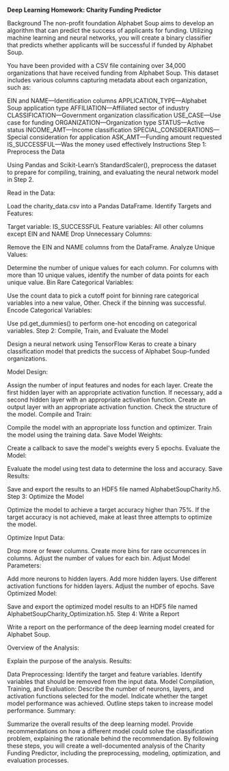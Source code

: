 
**Deep Learning Homework: Charity Funding Predictor**

Background
The non-profit foundation Alphabet Soup aims to develop an algorithm that can predict the success of applicants for funding. Utilizing machine learning and neural networks, you will create a binary classifier that predicts whether applicants will be successful if funded by Alphabet Soup.

You have been provided with a CSV file containing over 34,000 organizations that have received funding from Alphabet Soup. This dataset includes various columns capturing metadata about each organization, such as:

EIN and NAME—Identification columns
APPLICATION_TYPE—Alphabet Soup application type
AFFILIATION—Affiliated sector of industry
CLASSIFICATION—Government organization classification
USE_CASE—Use case for funding
ORGANIZATION—Organization type
STATUS—Active status
INCOME_AMT—Income classification
SPECIAL_CONSIDERATIONS—Special consideration for application
ASK_AMT—Funding amount requested
IS_SUCCESSFUL—Was the money used effectively
Instructions
Step 1: Preprocess the Data

Using Pandas and Scikit-Learn’s StandardScaler(), preprocess the dataset to prepare for compiling, training, and evaluating the neural network model in Step 2.

Read in the Data:

Load the charity_data.csv into a Pandas DataFrame.
Identify Targets and Features:

Target variable: IS_SUCCESSFUL
Feature variables: All other columns except EIN and NAME
Drop Unnecessary Columns:

Remove the EIN and NAME columns from the DataFrame.
Analyze Unique Values:

Determine the number of unique values for each column.
For columns with more than 10 unique values, identify the number of data points for each unique value.
Bin Rare Categorical Variables:

Use the count data to pick a cutoff point for binning rare categorical variables into a new value, Other.
Check if the binning was successful.
Encode Categorical Variables:

Use pd.get_dummies() to perform one-hot encoding on categorical variables.
Step 2: Compile, Train, and Evaluate the Model

Design a neural network using TensorFlow Keras to create a binary classification model that predicts the success of Alphabet Soup-funded organizations.

Model Design:

Assign the number of input features and nodes for each layer.
Create the first hidden layer with an appropriate activation function.
If necessary, add a second hidden layer with an appropriate activation function.
Create an output layer with an appropriate activation function.
Check the structure of the model.
Compile and Train:

Compile the model with an appropriate loss function and optimizer.
Train the model using the training data.
Save Model Weights:

Create a callback to save the model's weights every 5 epochs.
Evaluate the Model:

Evaluate the model using test data to determine the loss and accuracy.
Save Results:

Save and export the results to an HDF5 file named AlphabetSoupCharity.h5.
Step 3: Optimize the Model

Optimize the model to achieve a target accuracy higher than 75%. If the target accuracy is not achieved, make at least three attempts to optimize the model.

Optimize Input Data:

Drop more or fewer columns.
Create more bins for rare occurrences in columns.
Adjust the number of values for each bin.
Adjust Model Parameters:

Add more neurons to hidden layers.
Add more hidden layers.
Use different activation functions for hidden layers.
Adjust the number of epochs.
Save Optimized Model:

Save and export the optimized model results to an HDF5 file named AlphabetSoupCharity_Optimization.h5.
Step 4: Write a Report

Write a report on the performance of the deep learning model created for Alphabet Soup.

Overview of the Analysis:

Explain the purpose of the analysis.
Results:

Data Preprocessing:
Identify the target and feature variables.
Identify variables that should be removed from the input data.
Model Compilation, Training, and Evaluation:
Describe the number of neurons, layers, and activation functions selected for the model.
Indicate whether the target model performance was achieved.
Outline steps taken to increase model performance.
Summary:

Summarize the overall results of the deep learning model.
Provide recommendations on how a different model could solve the classification problem, explaining the rationale behind the recommendation.
By following these steps, you will create a well-documented analysis of the Charity Funding Predictor, including the preprocessing, modeling, optimization, and evaluation processes.